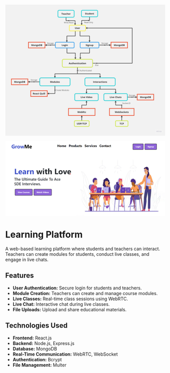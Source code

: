 ![Project Structure](LearningPlatform.jpg)

![Project Home page](learninig_platform_home.png)

# Learning Platform

A web-based learning platform where students and teachers can interact. Teachers can create modules for students, conduct live classes, and engage in live chats.

## Features

- **User Authentication:** Secure login for students and teachers.
- **Module Creation:** Teachers can create and manage course modules.
- **Live Classes:** Real-time class sessions using WebRTC.
- **Live Chat:** Interactive chat during live classes.
- **File Uploads:** Upload and share educational materials.

## Technologies Used

- **Frontend:** React.js
- **Backend:** Node.js, Express.js
- **Database:** MongoDB
- **Real-Time Communication:** WebRTC, WebSocket
- **Authentication:** Bcrypt
- **File Management:** Multer




